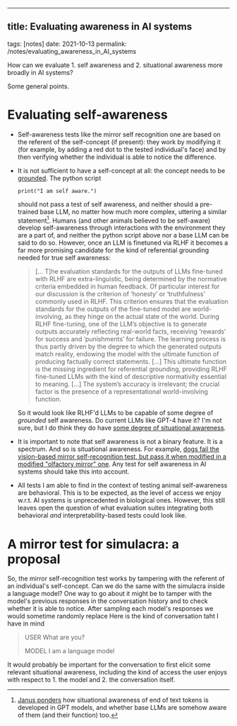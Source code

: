
---

## title: Evaluating awareness in AI systems
tags: \[notes\]
date: 2021-10-13
permalink: /notes/evaluating_awareness_in_AI_systems

How can we evaluate 1. self awareness and 2. situational awareness more broadly in AI systems?

Some general points.

# Evaluating self-awareness

* Self-awareness tests like the mirror self recognition one are based on the referent of the self-concept (if present): they work by modifying it (for example, by adding a red dot to the tested individual's face) and by then verifying whether the individual is able to notice the difference.
* It is not sufficient to have a self-concept at all: the concept needs to be [grounded](https://arxiv.org/abs/2304.01481). The python script

  ```
  print("I am self aware.")
  ```

  should not pass a test of self awareness, and neither should a pre-trained base LLM, no matter how much more complex, uttering a similar statement[^base_awareness]. Humans (and other animals believed to be self-aware) develop self-awareness through interactions with the environment they are a part of, and neither the python script above nor a base LLM can be said to do so. However, once an LLM is finetuned via RLHF it becomes a far more promising candidate for the kind of referential grounding needed for true self awareness:

  > \[... T\]he evaluation standards for the outputs of LLMs fine-tuned with RLHF are extra-linguistic, being determined by the normative criteria embedded in human feedback. Of particular interest for our discussion is the criterion of ‘honesty’ or ‘truthfulness’ commonly used in RLHF. This criterion ensures that the evaluation standards for the outputs of the fine-tuned model are world-involving, as they hinge on the actual state of the world. During RLHF fine-tuning, one of the LLM’s objective is to generate outputs accurately reflecting real-world facts, receiving ‘rewards’ for success and ‘punishments’ for failure. The learning process is thus partly driven by the degree to which the generated outputs match reality, endowing the model with the ultimate function of producing factually correct statements. \[...\] This ultimate function is the missing ingredient for referential grounding, providing RLHF fine-tuned LLMs with the kind of descriptive normativity essential to meaning. \[...\] The system’s accuracy is irrelevant; the crucial factor is the presence of a representational world-involving function.

  So it would look like RLHF'd LLMs to be capable of some degree of *grounded* self awareness. Do current LLMs like GPT-4 have it? I'm not sure, but I do think they do have [some degree of situational awareness](https://twitter.com/MatthewJBar/status/1736140781050790066).
* It is important to note that self awareness is not a binary feature. It is a spectrum. And so is situational awareness. For example, [dogs fail the vision-based mirror self-recognition test, but pass it when modified in a modified "olfactory mirror" one](https://www.sciencedirect.com/science/article/pii/S0376635717300104). Any test for self awareness in AI systems should take this into account.
* All tests I am able to find in the context of testing animal self-awareness are behavioral. This is to be expected, as the level of access we enjoy w.r.t. AI systems is unprecedented in biological ones. However, this still leaves open the question of what evaluation suites integrating both behavioral *and* interpretability-based tests could look like.

# A mirror test for simulacra: a proposal

So, the mirror self-recognition test works by tampering with the referent of an individual's self-concept. Can we do the same with the simulacra inside a language model? One way to go about it might be to tamper with the model's previous responses in the conversation history and to check whether it is able to notice. After sampling each model's responses we would sometime randomly replace Here is the kind of conversation taht I have in mind

> USER
> What are you?
>
> MODEL
> I am a language model 



It would probably be important for the conversation to first elicit some relevant situational awareness, including the kind of access the user enjoys with respect to 1. the model and 2. the conversation itself.



[^base_awareness]: [Janus ponders](https://twitter.com/repligate/status/1723864725077782962) how situational awareness of end of text tokens is developed in GPT models, and whether base LLMs are somehow aware of them (and their function) too.